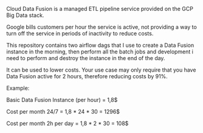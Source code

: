 Cloud Data Fusion is a managed ETL pipeline service provided on the GCP Big Data stack.

Google bills customers per hour the service is active, not providing a way to turn off the service in periods of inactivity to reduce costs.

This repository contains two airflow dags that I use to create a Data Fusion instance in the morning, then perform all the batch jobs and development i need to perform and destroy the instance in the end of the day.

It can be used to lower costs. Your use case may only require that you have Data Fusion active for 2 hours, therefore reducing costs by 91%.

Example:

Basic Data Fusion Instance (per hour) = 1,8$

Cost per month 24/7 = 1,8 * 24 * 30 = 1296$

Cost per month 2h per day = 1,8 * 2 * 30 = 108$